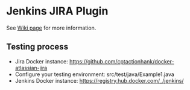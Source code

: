 Jenkins JIRA Plugin
===================

See [Wiki page](https://wiki.jenkins-ci.org/display/JENKINS/JIRA+Plugin) for more information.


Testing process
---------------

- Jira Docker instance: https://github.com/cptactionhank/docker-atlassian-jira
- Configure your testing environment: src/test/java/Example1.java
- Jenkins Docker instance: https://registry.hub.docker.com/_/jenkins/
